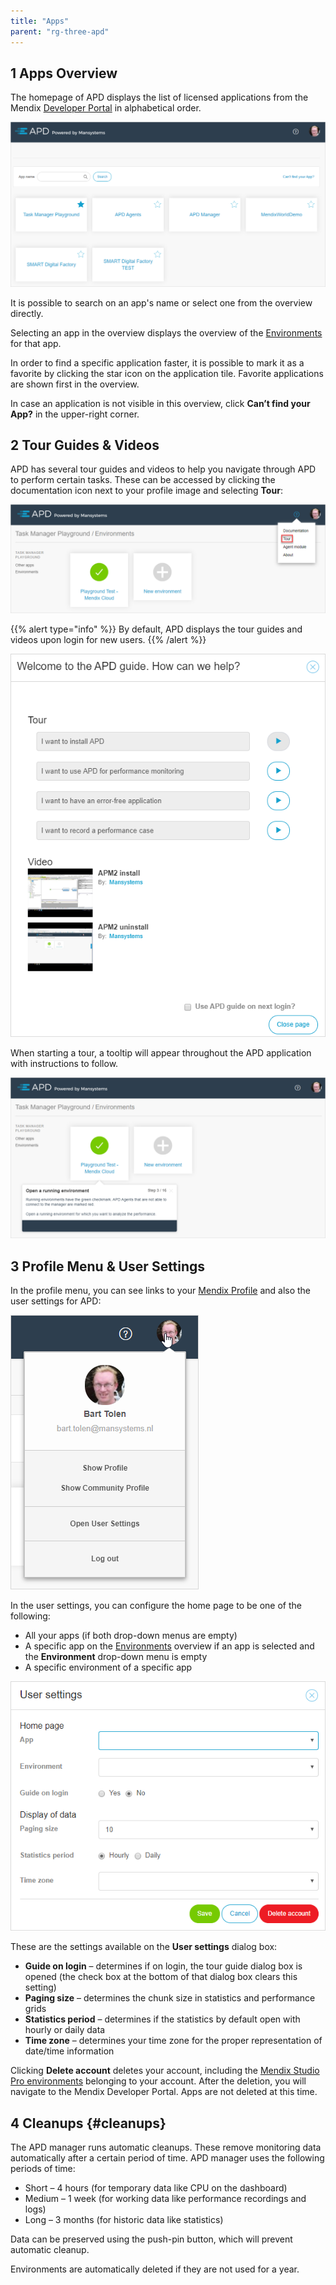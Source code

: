 ```yaml
---
title: "Apps"
parent: "rg-three-apd"
---
```


## 1 Apps Overview

The homepage of APD displays the list of licensed applications from the Mendix [Developer Portal](/developerportal) in alphabetical order.

![](attachments/rg-three/ProjectsDashboard.png)

It is possible to search on an app's name or select one from the overview directly.

Selecting an app in the overview displays the overview of the [Environments](rg-three-environments) for that app.

In order to find a specific application faster, it is possible to mark it as a favorite by clicking the star icon on the application tile. Favorite applications are shown first in the overview.

In case an application is not visible in this overview, click **Can’t find your App?** in the upper-right corner.

## 2 Tour Guides & Videos

APD has several tour guides and videos to help you navigate through APD to perform certain tasks. These can be accessed by clicking the documentation icon next to your profile image and selecting **Tour**:

![](attachments/rg-three/Documentation.png)

{{% alert type="info" %}}
By default, APD displays the tour guides and videos upon login for new users.
{{% /alert %}}

![](attachments/rg-three/Tour.png)

When starting a tour, a tooltip will appear throughout the APD application with instructions to follow.

![](attachments/rg-three/TourStep.png)

## 3 Profile Menu & User Settings

In the profile menu, you can see links to your [Mendix Profile](//developerportal/community-tools/mendix-profile/) and also the user settings for APD:

![](attachments/rg-three/profile_menu.png)

In the user settings, you can configure the home page to be one of the following:

* All your apps (if both drop-down menus are empty)
* A specific app on the [Environments](rg-three-environments) overview if an app is selected and the **Environment** drop-down menu is empty
* A specific environment of a specific app

![](attachments/rg-three/user_settings.png)

These are the settings available on the **User settings** dialog box:

* **Guide on login** – determines if on login, the tour guide dialog box is opened (the check box at the bottom of that dialog box clears this setting)
* **Paging size** – determines the chunk size in statistics and performance grids
* **Statistics period** – determines if the statistics by default open with hourly or daily data
* **Time zone** – determines your time zone for the proper representation of date/time information

Clicking **Delete account** deletes your account, including the [Mendix Studio Pro environments](rg-three-environments) belonging to your account. After the deletion, you will navigate to the Mendix Developer Portal. Apps are not deleted at this time.

## 4 Cleanups {#cleanups}

The APD manager runs automatic cleanups. These remove monitoring data automatically after a certain period of time. APD manager uses the following periods of time:

* Short – 4 hours (for temporary data like CPU on the dashboard)
* Medium – 1 week (for working data like performance recordings and logs)
* Long – 3 months (for historic data like statistics)

Data can be preserved using the push-pin button, which will prevent automatic cleanup.

Environments are automatically deleted if they are not used for a year.
